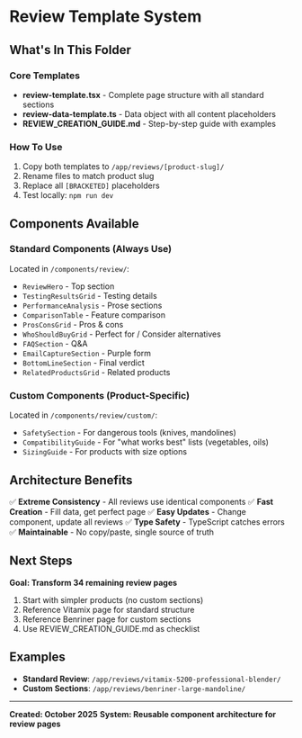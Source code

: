 # Review Template System

## What's In This Folder

### Core Templates
- **review-template.tsx** - Complete page structure with all standard sections
- **review-data-template.ts** - Data object with all content placeholders
- **REVIEW_CREATION_GUIDE.md** - Step-by-step guide with examples

### How To Use

1. Copy both templates to `/app/reviews/[product-slug]/`
2. Rename files to match product slug
3. Replace all `[BRACKETED]` placeholders
4. Test locally: `npm run dev`

## Components Available

### Standard Components (Always Use)
Located in `/components/review/`:
- `ReviewHero` - Top section
- `TestingResultsGrid` - Testing details
- `PerformanceAnalysis` - Prose sections
- `ComparisonTable` - Feature comparison
- `ProsConsGrid` - Pros & cons
- `WhoShouldBuyGrid` - Perfect for / Consider alternatives
- `FAQSection` - Q&A
- `EmailCaptureSection` - Purple form
- `BottomLineSection` - Final verdict
- `RelatedProductsGrid` - Related products

### Custom Components (Product-Specific)
Located in `/components/review/custom/`:
- `SafetySection` - For dangerous tools (knives, mandolines)
- `CompatibilityGuide` - For "what works best" lists (vegetables, oils)
- `SizingGuide` - For products with size options

## Architecture Benefits

✅ **Extreme Consistency** - All reviews use identical components
✅ **Fast Creation** - Fill data, get perfect page
✅ **Easy Updates** - Change component, update all reviews
✅ **Type Safety** - TypeScript catches errors
✅ **Maintainable** - No copy/paste, single source of truth

## Next Steps

**Goal: Transform 34 remaining review pages**

1. Start with simpler products (no custom sections)
2. Reference Vitamix page for standard structure
3. Reference Benriner page for custom sections
4. Use REVIEW_CREATION_GUIDE.md as checklist

## Examples

- **Standard Review**: `/app/reviews/vitamix-5200-professional-blender/`
- **Custom Sections**: `/app/reviews/benriner-large-mandoline/`

---

**Created: October 2025**
**System: Reusable component architecture for review pages**
